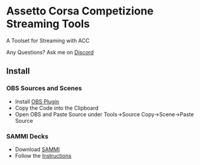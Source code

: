 # Assetto Corsa Competizione Streaming Tools
A Toolset for Streaming with ACC

Any Questions? Ask me on [Discord](https://discordapp.com/users/260545928891465728)

## Install
### OBS Sources and Scenes
 - Install [OBS Plugin](https://obsproject.com/forum/resources/source-copy.1261)
 - Copy the Code into the Clipboard
 - Open OBS and Paste Source under Tools->Source Copy->Scene->Paste Source
### SAMMI Decks
 - Download [SAMMI](https://github.com/SAMMISolutions/SAMMI-Official/releases)
 - Follow the [Instructions](https://sammi.solutions/docs/getting-started/step-by-step)
